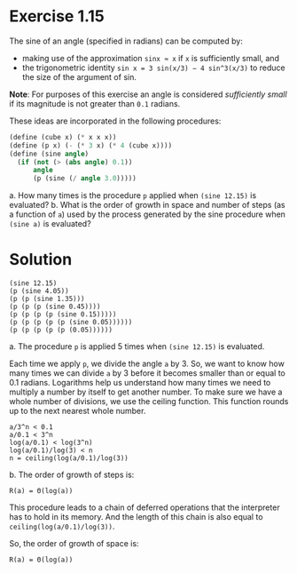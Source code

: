 # Exercise 1.15

The sine of an angle (specified in radians) can be computed by:

- making use of the approximation `sinx ≈ x` if `x` is sufficiently small, and
- the trigonometric identity `sin x = 3 sin(x/3) − 4 sin^3(x/3)` to reduce the size of the argument of sin.

**Note**: For purposes of this exercise an angle is considered *sufficiently small* if its magnitude is not greater than `0.1` radians.

These ideas are incorporated in the following procedures:

```scheme
(define (cube x) (* x x x))
(define (p x) (- (* 3 x) (* 4 (cube x))))
(define (sine angle)
  (if (not (> (abs angle) 0.1))
      angle
      (p (sine (/ angle 3.0)))))
```

a. How many times is the procedure `p` applied when `(sine 12.15)` is evaluated?
b. What is the order of growth in space and number of steps (as a function of `a`) used by the process generated by the sine procedure when `(sine a)` is evaluated?

# Solution

```
(sine 12.15)
(p (sine 4.05))
(p (p (sine 1.35)))
(p (p (p (sine 0.45))))
(p (p (p (p (sine 0.15)))))
(p (p (p (p (p (sine 0.05))))))
(p (p (p (p (p (0.05))))))
```

a. The procedure `p` is applied 5 times when `(sine 12.15)` is evaluated.

Each time we apply `p`, we divide the angle `a` by 3. So, we want to know how many times we can divide `a` by 3 before it becomes smaller than or equal to 0.1 radians. Logarithms help us understand how many times we need to multiply a number by itself to get another number. To make sure we have a whole number of divisions, we use the ceiling function. This function rounds up to the next nearest whole number.

```
a/3^n < 0.1
a/0.1 < 3^n
log(a/0.1) < log(3^n)
log(a/0.1)/log(3) < n
n = ceiling(log(a/0.1)/log(3))
```

b. The order of growth of steps is:

```
R(a) = Θ(log(a))
```

This procedure leads to a chain of deferred operations that the interpreter has to hold in its memory. And the length of this chain is also equal to `ceiling(log(a/0.1)/log(3))`.

So, the order of growth of space is:

```
R(a) = Θ(log(a))
```